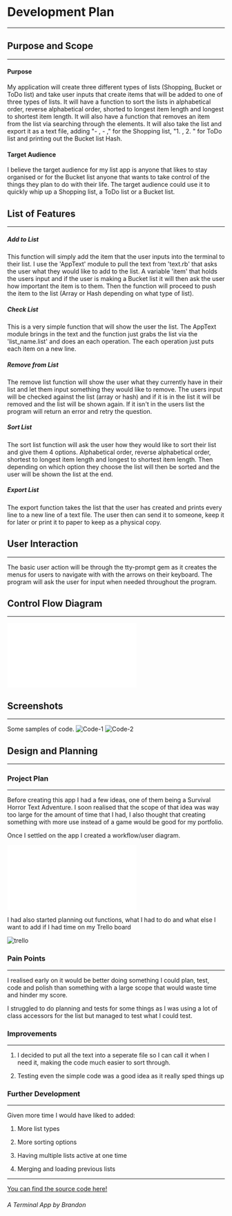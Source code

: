 # Development Plan
---
## Purpose and Scope
---
#### Purpose
My application will create three different types of lists (Shopping, Bucket or ToDo list) and take user inputs that create items that will be added to one of three types of lists.
It will have a function to sort the lists in alphabetical order, reverse alphabetical order, shorted to longest item length and longest to shortest item length.
It will also have a function that removes an item from the list via searching through the elements.
It will also take the list and export it as a text file, adding "- , - ," for the Shopping list, "1. , 2. " for ToDo list and printing out the Bucket list Hash.

#### Target Audience
I believe the target audience for my list app is anyone that likes to stay organised or for the Bucket list anyone that wants to take control of the things they plan to do with their life.
The target audience could use it to quickly whip up a Shopping list, a ToDo list or a Bucket list.

## List of Features
---
##### Add to List
This function will simply add the item that the user inputs into the terminal to their list.
I use the 'AppText' module to pull the text from 'text.rb' that asks the user what they would like to add to the list.
A variable 'item' that holds the users input and if the user is making a Bucket list it will then ask the user how important the item is to them.
Then the function will proceed to push the item to the list (Array or Hash depending on what type of list).

##### Check List
This is a very simple function that will show the user the list.
The AppText module brings in the text and the function just grabs the list via the 'list_name.list' and does an each operation.
The each operation just puts each item on a new line.

##### Remove from List
The remove list function will show the user what they currently have in their list and let them input something they would like to remove.
The users input will be checked against the list (array or hash) and if it is in the list it will be removed and the list will be shown again.
If it isn't in the users list the program will return an error and retry the question.

##### Sort List
The sort list function will ask the user how they would like to sort their list and give them 4 options.
Alphabetical order, reverse alphabetical order, shortest to longest item length and longest to shortest item length.
Then depending on which option they choose the list will then be sorted and the user will be shown the list at the end.

##### Export List
The export function takes the list that the user has created and prints every line to a new line of a text file.
The user then can send it to someone, keep it for later or print it to paper to keep as a physical copy.

## User Interaction
---
The basic user action will be through the tty-prompt gem as it creates the menus for users to navigate with with the arrows on their keyboard.
The program will ask the user for input when needed throughout the program.

## Control Flow Diagram
---
![workflow](docs/workflow.pdf)

## Screenshots
---
Some samples of code.
![Code-1](docs/Code_1.png)
![Code-2](docs/Code_2.png)

## Design and Planning
---
### Project Plan
---
Before creating this app I had a few ideas, one of them being a Survival Horror Text Adventure.
I soon realised that the scope of that idea was way too large for the amount of time that I had, I also thought that creating something with more use instead of a game would be good for my portfolio.

Once I settled on the app I created a workflow/user diagram.

![workflow](docs/workflow.pdf)

I had also started planning out functions, what I had to do and what else I want to add if I had time on my Trello board

![trello](docs/trello.png)

### Pain Points
---
I realised early on it would be better doing something I could plan, test, code and polish than something with a large scope that would waste time and hinder my score.

I struggled to do planning and tests for some things as I was using a lot of class accessors for the list but managed to test what I could test.

### Improvements
---
1. I decided to put all the text into a seperate file so I can call it when I need it, making the code much easier to sort through.

2. Testing even the simple code was a good idea as it really sped things up

### Further Development
---
Given more time I would have liked to added:

1. More list types

2. More sorting options

3. Having multiple lists active at one time

4. Merging and loading previous lists
---
[You can find the source code here!](https:/github.com/brandonrobertson23/sort_app)

###### A Terminal App by Brandon